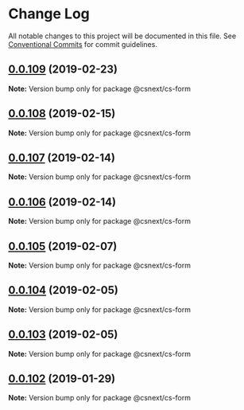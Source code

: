 # Change Log

All notable changes to this project will be documented in this file.
See [Conventional Commits](https://conventionalcommits.org) for commit guidelines.

## [0.0.109](https://github.com/TNOCS/csnext/compare/v0.0.108...v0.0.109) (2019-02-23)

**Note:** Version bump only for package @csnext/cs-form





## [0.0.108](https://github.com/TNOCS/csnext/compare/v0.0.107...v0.0.108) (2019-02-15)

**Note:** Version bump only for package @csnext/cs-form





## [0.0.107](https://github.com/TNOCS/csnext/compare/v0.0.106...v0.0.107) (2019-02-14)

**Note:** Version bump only for package @csnext/cs-form





## [0.0.106](https://github.com/TNOCS/csnext/compare/v0.0.105...v0.0.106) (2019-02-14)

**Note:** Version bump only for package @csnext/cs-form





## [0.0.105](https://github.com/TNOCS/csnext/compare/v0.0.104...v0.0.105) (2019-02-07)

**Note:** Version bump only for package @csnext/cs-form





## [0.0.104](https://github.com/TNOCS/csnext/compare/v0.0.103...v0.0.104) (2019-02-05)

**Note:** Version bump only for package @csnext/cs-form





## [0.0.103](https://github.com/TNOCS/csnext/compare/v0.0.102...v0.0.103) (2019-02-05)

**Note:** Version bump only for package @csnext/cs-form





## [0.0.102](https://github.com/TNOCS/csnext/compare/v0.0.101...v0.0.102) (2019-01-29)

**Note:** Version bump only for package @csnext/cs-form
